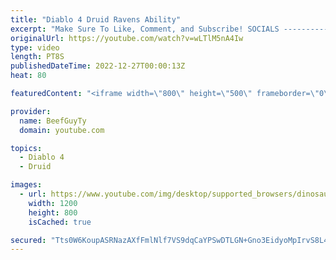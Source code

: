 ```yaml
---
title: "Diablo 4 Druid Ravens Ability"
excerpt: "Make Sure To Like, Comment, and Subscribe! SOCIALS ---------------------------------------------- Join Our ..."
originalUrl: https://youtube.com/watch?v=wLTlM5nA4Iw
type: video
length: PT8S
publishedDateTime: 2022-12-27T00:00:13Z
heat: 80

featuredContent: "<iframe width=\"800\" height=\"500\" frameborder=\"0\" src=\"https://www.youtube.com/embed/wLTlM5nA4Iw\" allow=\"accelerometer; autoplay; encrypted-media; gyroscope; picture-in-picture\" allowfullscreen></iframe>"

provider:
  name: BeefGuyTy
  domain: youtube.com

topics:
  - Diablo 4
  - Druid

images:
  - url: https://www.youtube.com/img/desktop/supported_browsers/dinosaur.png
    width: 1200
    height: 800
    isCached: true

secured: "Tts0W6KoupASRNazAXfFmlNlf7VS9dqCaYPSwDTLGN+Gno3EidyoMpIrvS8L4CuZTTnNzsX/v0Qz3lIh9m+Ujq6L4MoP5lRrK+PobbhcO3O0Ud3ptjTCwzXhdp9Dp/Sl65p/sagraVVTetNKNEGEG5cpdyDe8KmwqJ7VaHJfiIzpDwL5aEocDVoD1i/OcBMYiIVzArZDKnkfbzlmtd7W5ootB96+XGr0F/i3WcHI7nLJGzsZcjCaADX5611d1Z7YmTdaHPodIMFg4LbwXDTQTfpz61423CC+xalyLS3+oZ4sTOWqVwfqthHxPuSXOOBpzqz+aSiZBPaUrjEf8eH/ZV5mrLo7DCrWi4m+Z57ynM2Syv4M1CAcGD/040x6C7TeL+D86nP2InGzpf/U7NIHl3GCkiwRdeVnioOPiAID1VE=;bsB25QqYCWGE56wkBEv/rA=="
---
```


